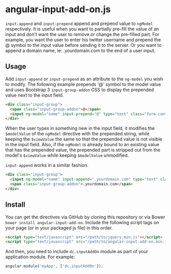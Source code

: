 angular-input-add-on.js
=======================

`input-append` and `input-prepend` append and prepend value to `ngModel` respectively. It is useful when you want to partially pre-fill the value of an input and don't want the user to remove or change the pre-filled part. For example, you want the user to enter his twitter username and prepend the @ symbol to the input value before sending it to the server. Or you want to append a domain name, ie: .yourdomain.com to the end of a user input.

## Usage

Add `input-append` or `input-prepend` as an attribute to the `ng-model` you wish to modify. The following example prepends '@' symbol to the model value and uses Bootstrap 3 `input-group-addon` CSS to display the prepended value next to the input field.

```html
<div class="input-group">
  <span class="input-group-addon">@</span>
  <input ng-model="name" input-prepend="@" type="text" class="form-control">
</div>
```

When the user types in something new in the input field, it modifies the `$modelValue` of the `ngModel` directive with the prepended string, while keeping the `$viewValue` the same so that the prepended value is not visible in the input field. Also, if the `ngModel` is already bound to an existing value that has the prepended value, the prepended part is stripped out from the model's `$viewValue` while keeping `$modelValue` unmodified.

`input-append` works in a similar fashion.

```html
<div class="input-group">
  <input ng-model="name" input-append=".yourdomain.com" type="text" class="form-control">
  <span class="input-group-addon">.yourdomain.com</span>
</div>
```

## Install

You can get the directives via GitHub by cloning this repository or via Bower `bower install angular-input-add-on`. Include the following script tags on your page (or in your packaged js file) in this order.

```html
<script type="text/javascript" src="/path/to/jquery.min.js"></script>
<script type="text/javascript" src="/path/to/angular-input-add-on.min.js"></script>
```

And then, you need to include `dc.inputAddOn` module as part of your application module. For example:

```javascript
angular.module('myApp', ['dc.inputAddOn']);
```
